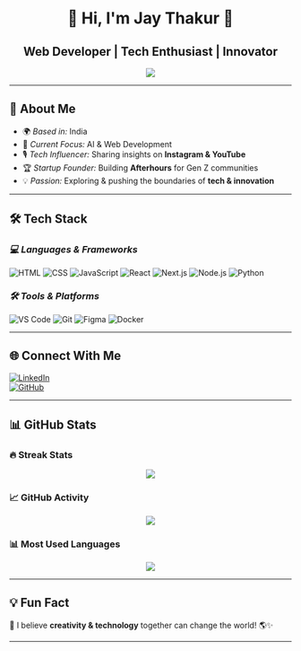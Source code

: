 <div align="center">
  <h1>🚀 Hi, I'm Jay Thakur 👋</h1>
  <h2>Web Developer | Tech Enthusiast | Innovator</h2>
</div>

<p align="center">
  <img src="https://readme-typing-svg.herokuapp.com?font=Fira+Code&pause=1000&color=4EFDED&center=true&vCenter=true&width=500&lines=Web+Dev+%7C+UI%2FUX+%7C+JavaScript+%7C+AI%2FML;Software+Developer+%7C+Tech+Influencer;Always+building+something+new!+%F0%9F%9A%80" />
</p>

---

## 🚀 About Me  

- 🌍 *Based in:* India  
- 🎯 *Current Focus:* AI & Web Development  
- 🎙 *Tech Influencer:* Sharing insights on **Instagram & YouTube**  
- 🏆 *Startup Founder:* Building **Afterhours** for Gen Z communities  
- 💡 *Passion:* Exploring & pushing the boundaries of **tech & innovation**  

---

## 🛠 Tech Stack  

### *💻 Languages & Frameworks*
![HTML](https://img.shields.io/badge/HTML5-E34F26?style=flat-square&logo=html5&logoColor=white)
![CSS](https://img.shields.io/badge/CSS3-1572B6?style=flat-square&logo=css3&logoColor=white)
![JavaScript](https://img.shields.io/badge/JavaScript-F7DF1E?style=flat-square&logo=javascript&logoColor=black)
![React](https://img.shields.io/badge/React-61DAFB?style=flat-square&logo=react&logoColor=black)
![Next.js](https://img.shields.io/badge/Next.js-000000?style=flat-square&logo=next.js&logoColor=white)
![Node.js](https://img.shields.io/badge/Node.js-339933?style=flat-square&logo=node.js&logoColor=white)
![Python](https://img.shields.io/badge/Python-3776AB?style=flat-square&logo=python&logoColor=white)

### *🛠 Tools & Platforms*
![VS Code](https://img.shields.io/badge/VS_Code-007ACC?style=flat-square&logo=visual-studio-code&logoColor=white)
![Git](https://img.shields.io/badge/Git-F05032?style=flat-square&logo=git&logoColor=white)
![Figma](https://img.shields.io/badge/Figma-F24E1E?style=flat-square&logo=figma&logoColor=white)
![Docker](https://img.shields.io/badge/Docker-2496ED?style=flat-square&logo=docker&logoColor=white)

---

## 🌐 Connect With Me  

[![LinkedIn](https://img.shields.io/badge/LinkedIn-%230077B5.svg?style=flat-square&logo=linkedin&logoColor=white)](https://www.linkedin.com/in/jay-thakur308)  
[![GitHub](https://img.shields.io/badge/GitHub-181717?style=flat-square&logo=github&logoColor=white)](https://github.com/Deadbhaiya)  

---

## 📊 GitHub Stats  

### 🔥 Streak Stats  
<p align="center">
  <img src="https://github-readme-streak-stats.herokuapp.com/?user=Deadbhaiya&theme=dark&hide_border=false" />
</p>

### 📈 GitHub Activity  
<p align="center">
  <img src="https://github-readme-stats.vercel.app/api?username=Deadbhaiya&theme=dark&hide_border=false&include_all_commits=true&count_private=true" />
</p>

### 📊 Most Used Languages  
<p align="center">
  <img src="https://github-readme-stats.vercel.app/api/top-langs/?username=Deadbhaiya&theme=dark&hide_border=false&include_all_commits=true&count_private=true&layout=compact" />
</p>

---

## 💡 Fun Fact  
🔹 I believe **creativity & technology** together can change the world! 🌎✨  

---

<!-- Proudly created by Jay Thakur ❤ -->
